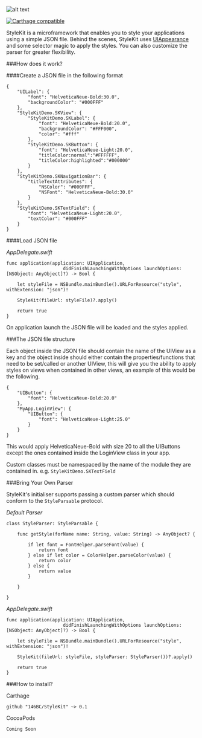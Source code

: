 ![alt text](https://i.imgur.com/IqDIU4q.png "StyleKit - A powerful & easy to use styling framework written in Swift")

[![Carthage compatible](https://img.shields.io/badge/Carthage-compatible-4BC51D.svg?style=flat)](https://github.com/Carthage/Carthage)

StyleKit is a microframework that enables you to style your applications using a simple JSON file. Behind the scenes, StyleKit uses [UIAppearance](https://developer.apple.com/library/ios/documentation/UIKit/Reference/UIAppearance_Protocol/) and some selector magic to apply the styles. You can also customize the parser for greater flexibility. 


###How does it work?

####Create a JSON file in the following format

```
{
    "UILabel": {
        "font": "HelveticaNeue-Bold:30.0",
        "backgroundColor": "#000FFF"
    },
    "StyleKitDemo.SKView": {
        "StyleKitDemo.SKLabel": {
            "font": "HelveticaNeue-Bold:20.0",
            "backgroundColor": "#FFF000",
            "color": "#fff"
        },
        "StyleKitDemo.SKButton": {
            "font": "HelveticaNeue-Light:20.0",
            "titleColor:normal":"#FFFFFF",
            "titleColor:highlighted":"#000000"
        }
    },
    "StyleKitDemo.SKNavigationBar": {
        "titleTextAttributes": {
            "NSColor": "#000FFF",
            "NSFont": "HelveticaNeue-Bold:30.0"
        }
    },
    "StyleKitDemo.SKTextField": {
        "font": "HelveticaNeue-Light:20.0",
        "textColor": "#000FFF"
    }
}
```
####Load JSON file

*AppDelegate.swift*

```
func application(application: UIApplication,
                     didFinishLaunchingWithOptions launchOptions: [NSObject: AnyObject]?) -> Bool {
        
	let styleFile = NSBundle.mainBundle().URLForResource("style", withExtension: "json")!
        
	StyleKit(fileUrl: styleFile)?.apply()
        
	return true
}
```

On application launch the JSON file will be loaded and the styles applied.


###The JSON file structure

Each object inside the JSON file should contain the name of the UIView as a key and the object inside should either contain the properties/functions that need to be set/called or another UIView, this will give you the ability to apply styles on views when contained in other views, an example of this would be the following.

```
{
    "UIButton": {
        "font": "HelveticaNeue-Bold:20.0"
    },
    "MyApp.LoginView": {
	    "UIButton": {
	        "font": "HelveticaNeue-Light:25.0"
	    }
    }
}
```

This would apply HelveticaNeue-Bold with size 20 to all the UIButtons except the ones contained inside the LoginView class in your app.

Custom classes must be namespaced by the name of the module they are contained in. e.g. `StyleKitDemo.SKTextField`

###Bring Your Own Parser

StyleKit's initialiser supports passing a custom parser which should conform to the `StyleParsable` protocol.

*Default Parser*

```
class StyleParser: StyleParsable {
    
    func getStyle(forName name: String, value: String) -> AnyObject? {
        
        if let font = FontHelper.parseFont(value) {
            return font
        } else if let color = ColorHelper.parseColor(value) {
            return color
        } else {
            return value
        }
        
    }
    
}
```

*AppDelegate.swift*

```
func application(application: UIApplication,
                     didFinishLaunchingWithOptions launchOptions: [NSObject: AnyObject]?) -> Bool {
        
	let styleFile = NSBundle.mainBundle().URLForResource("style", withExtension: "json")!
        
	StyleKit(fileUrl: styleFile, styleParser: StyleParser())?.apply()
        
	return true
}
```

###How to install?

Carthage

```
github "146BC/StyleKit" ~> 0.1
```

CocoaPods

```
Coming Soon
```